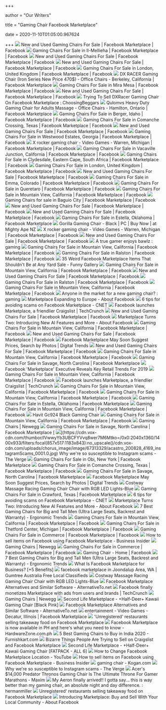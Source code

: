 +++
        
author = "Our Writers"
        
title = "Gaming Chair Facebook Marketplace"
        
date = 2020-11-10T01:05:00.967624
        
+++
[ ![](https://lookaside.fbsbx.com/lookaside/crawler/media/?media_id=3437706076273340)](https://lookaside.fbsbx.com/lookaside/crawler/media/?media_id=3437706076273340) New and Used Gaming Chairs For Sale | Facebook Marketplace | Facebook
[ ![](https://lookaside.fbsbx.com/lookaside/crawler/media/?media_id=172026571191901)](https://lookaside.fbsbx.com/lookaside/crawler/media/?media_id=172026571191901) Gaming Chairs For Sale in Il-Mellieha | Facebook Marketplace | Facebook
[ ![](https://lookaside.fbsbx.com/lookaside/crawler/media/?media_id=10104751007869381)](https://lookaside.fbsbx.com/lookaside/crawler/media/?media_id=10104751007869381) New and Used Gaming Chairs For Sale | Facebook Marketplace | Facebook
[ ![](https://lookaside.fbsbx.com/lookaside/crawler/media/?media_id=1084557428647615)](https://lookaside.fbsbx.com/lookaside/crawler/media/?media_id=1084557428647615) New and Used Gaming Chairs For Sale | Facebook Marketplace | Facebook
[ ![](https://lookaside.fbsbx.com/lookaside/crawler/media/?media_id=10100257509817700)](https://lookaside.fbsbx.com/lookaside/crawler/media/?media_id=10100257509817700) Gaming Chairs For Sale in London, United Kingdom | Facebook Marketplace |  Facebook
[ ![](https://lookaside.fbsbx.com/lookaside/crawler/media/?media_id=715788548816741)](https://lookaside.fbsbx.com/lookaside/crawler/media/?media_id=715788548816741) DX RACER Gaming Chair (Iron Series New Price 470$) - Office Chairs -  Berkeley, California | Facebook Marketplace
[ ![](https://lookaside.fbsbx.com/lookaside/crawler/media/?media_id=953851958417041)](https://lookaside.fbsbx.com/lookaside/crawler/media/?media_id=953851958417041) Gaming Chairs For Sale in Mira Mesa | Facebook Marketplace | Facebook
[ ![](https://lookaside.fbsbx.com/lookaside/crawler/media/?media_id=3953528371328894)](https://lookaside.fbsbx.com/lookaside/crawler/media/?media_id=3953528371328894) New and Used Gaming Chairs For Sale | Facebook Marketplace | Facebook
[ ![](https://preview.redd.it/tnvzb5v95id11.png?auto=webp&s=e160cda0779684455f34f99cdd1d399e8fff7cf6)](https://preview.redd.it/tnvzb5v95id11.png?auto=webp&s=e160cda0779684455f34f99cdd1d399e8fff7cf6) Trying To Sell DXRacer Gaming Chair On Facebook Marketplace :  ChoosingBeggars
[ ![](https://lookaside.fbsbx.com/lookaside/crawler/media/?media_id=3071644402926386)](https://lookaside.fbsbx.com/lookaside/crawler/media/?media_id=3071644402926386) Qulomvs Heavy Duty Gaming Chair for Adults Massage - Office Chairs -  Hamilton, Ontario | Facebook Marketplace
[ ![](https://lookaside.fbsbx.com/lookaside/crawler/media/?media_id=10157502992507091)](https://lookaside.fbsbx.com/lookaside/crawler/media/?media_id=10157502992507091) Gaming Chairs For Sale in Berger, Idaho | Facebook Marketplace | Facebook
[ ![](https://lookaside.fbsbx.com/lookaside/crawler/media/?media_id=2775829476077802)](https://lookaside.fbsbx.com/lookaside/crawler/media/?media_id=2775829476077802) Gaming Chairs For Sale in Comanche Crossing, Texas | Facebook Marketplace |  Facebook
[ ![](https://lookaside.fbsbx.com/lookaside/crawler/media/?media_id=10163488513805004)](https://lookaside.fbsbx.com/lookaside/crawler/media/?media_id=10163488513805004) New and Used Gaming Chairs For Sale | Facebook Marketplace | Facebook
[ ![](https://lookaside.fbsbx.com/lookaside/crawler/media/?media_id=2669154073408807)](https://lookaside.fbsbx.com/lookaside/crawler/media/?media_id=2669154073408807) Gaming Chairs For Sale in Westwood Estates, Georgia | Facebook Marketplace  | Facebook
[ ![](https://lookaside.fbsbx.com/lookaside/crawler/media/?media_id=1362389230538846)](https://lookaside.fbsbx.com/lookaside/crawler/media/?media_id=1362389230538846) X rocker gaming chair - Video Games - Warren, Michigan | Facebook  Marketplace | Facebook
[ ![](https://lookaside.fbsbx.com/lookaside/crawler/media/?media_id=10218570399959675)](https://lookaside.fbsbx.com/lookaside/crawler/media/?media_id=10218570399959675) Gaming Chairs For Sale in Vacaville Junction, California | Facebook  Marketplace | Facebook
[ ![](https://lookaside.fbsbx.com/lookaside/crawler/media/?media_id=1651705811660886)](https://lookaside.fbsbx.com/lookaside/crawler/media/?media_id=1651705811660886) Gaming Chairs For Sale in Clydesdale, Eastern Cape, South Africa | Facebook  Marketplace | Facebook
[ ![](https://lookaside.fbsbx.com/lookaside/crawler/media/?media_id=10100257510211910)](https://lookaside.fbsbx.com/lookaside/crawler/media/?media_id=10100257510211910) Gaming Chairs For Sale in London, United Kingdom | Facebook Marketplace |  Facebook
[ ![](https://lookaside.fbsbx.com/lookaside/crawler/media/?media_id=1046764825781669)](https://lookaside.fbsbx.com/lookaside/crawler/media/?media_id=1046764825781669) New and Used Gaming Chairs For Sale | Facebook Marketplace | Facebook
[ ![](https://lookaside.fbsbx.com/lookaside/crawler/media/?media_id=2988427167912522)](https://lookaside.fbsbx.com/lookaside/crawler/media/?media_id=2988427167912522) Gaming Chairs For Sale in Emma, Colorado | Facebook Marketplace | Facebook
[ ![](https://lookaside.fbsbx.com/lookaside/crawler/media/?media_id=4951384644875366)](https://lookaside.fbsbx.com/lookaside/crawler/media/?media_id=4951384644875366) Gaming Chairs For Sale in Queretaro | Facebook Marketplace | Facebook
[ ![](https://lookaside.fbsbx.com/lookaside/crawler/media/?media_id=10164705586060077)](https://lookaside.fbsbx.com/lookaside/crawler/media/?media_id=10164705586060077) Gaming Chairs For Sale in Mountain View, California | Facebook Marketplace  | Facebook
[ ![](https://lookaside.fbsbx.com/lookaside/crawler/media/?media_id=340359063886240)](https://lookaside.fbsbx.com/lookaside/crawler/media/?media_id=340359063886240) Gaming Chairs for sale in Baguio City | Facebook Marketplace | Facebook
[ ![](https://lookaside.fbsbx.com/lookaside/crawler/media/?media_id=10158053353694404)](https://lookaside.fbsbx.com/lookaside/crawler/media/?media_id=10158053353694404) New and Used Gaming Chairs For Sale | Facebook Marketplace | Facebook
[ ![](https://lookaside.fbsbx.com/lookaside/crawler/media/?media_id=3772841886068166)](https://lookaside.fbsbx.com/lookaside/crawler/media/?media_id=3772841886068166) New and Used Gaming Chairs For Sale | Facebook Marketplace | Facebook
[ ![](https://lookaside.fbsbx.com/lookaside/crawler/media/?media_id=3599580433413588)](https://lookaside.fbsbx.com/lookaside/crawler/media/?media_id=3599580433413588) Gaming Chairs For Sale in Estella, Oklahoma | Facebook Marketplace
[ ![](https://d3fa68hw0m2vcc.cloudfront.net/4c0/233399022.jpeg)](https://d3fa68hw0m2vcc.cloudfront.net/4c0/233399022.jpeg) Gorilla Gaming Chair - Black | PC | Buy Now | at Mighty Ape NZ
[ ![](https://lookaside.fbsbx.com/lookaside/crawler/media/?media_id=1362389297205506)](https://lookaside.fbsbx.com/lookaside/crawler/media/?media_id=1362389297205506) X rocker gaming chair - Video Games - Warren, Michigan | Facebook  Marketplace | Facebook
[ ![](https://lookaside.fbsbx.com/lookaside/crawler/media/?media_id=10164199724245463)](https://lookaside.fbsbx.com/lookaside/crawler/media/?media_id=10164199724245463) New and Used Gaming Chairs For Sale | Facebook Marketplace | Facebook
[ ![](https://preview.redd.it/2bjnn71176m21.jpg?auto=webp&s=d1382b95e0971fb9a91c69a543ad449114e0fe55)](https://preview.redd.it/2bjnn71176m21.jpg?auto=webp&s=d1382b95e0971fb9a91c69a543ad449114e0fe55) A true gamer enjoys bawlz : gaming
[ ![](https://lookaside.fbsbx.com/lookaside/crawler/media/?media_id=2803303076616186)](https://lookaside.fbsbx.com/lookaside/crawler/media/?media_id=2803303076616186) Gaming Chairs For Sale in Mountain View, California | Facebook Marketplace  | Facebook
[ ![](https://lookaside.fbsbx.com/lookaside/crawler/media/?media_id=363578484654455)](https://lookaside.fbsbx.com/lookaside/crawler/media/?media_id=363578484654455) Gaming Chairs For Sale in Ralston | Facebook Marketplace | Facebook
[ ![](https://cdn.ebaumsworld.com/2020/10/15/014708/86415987/facebook-marketplace-is-this-item-still-available3.jpg)](https://cdn.ebaumsworld.com/2020/10/15/014708/86415987/facebook-marketplace-is-this-item-still-available3.jpg) 35 Weird Facebook Marketplace Items That Shouldn't Be at Any Yard Sale -  Funny Gallery
[ ![](https://lookaside.fbsbx.com/lookaside/crawler/media/?media_id=1512826308924352)](https://lookaside.fbsbx.com/lookaside/crawler/media/?media_id=1512826308924352) Gaming Chairs For Sale in Mountain View, California | Facebook Marketplace  | Facebook
[ ![](https://lookaside.fbsbx.com/lookaside/crawler/media/?media_id=10220887909934878)](https://lookaside.fbsbx.com/lookaside/crawler/media/?media_id=10220887909934878) New and Used Gaming Chairs For Sale | Facebook Marketplace | Facebook
[ ![](https://lookaside.fbsbx.com/lookaside/crawler/media/?media_id=3525068597552787)](https://lookaside.fbsbx.com/lookaside/crawler/media/?media_id=3525068597552787) Gaming Chairs For Sale in Ralston | Facebook Marketplace | Facebook
[ ![](https://lookaside.fbsbx.com/lookaside/crawler/media/?media_id=10222828148668987)](https://lookaside.fbsbx.com/lookaside/crawler/media/?media_id=10222828148668987) Gaming Chairs For Sale in Mountain View, California | Facebook Marketplace  | Facebook
[ ![](https://i.redd.it/8qoekle5nd731.jpg)](https://i.redd.it/8qoekle5nd731.jpg) Anyone in the market for a new gaming chair? : gaming
[ ![](https://about.fb.com/wp-content/uploads/2017/08/feed1-1.png?fit=502%2C1024)](https://about.fb.com/wp-content/uploads/2017/08/feed1-1.png?fit=502%2C1024) Marketplace Expanding to Europe - About Facebook
[ ![](https://cnet1.cbsistatic.com/img/3UM-6WdXFIRSNWhPaG2vj6emZXM=/1200x675/2016/10/03/249db6b2-1c5e-4a25-b799-9e0d5da5b79d/facebookmarketplace.jpg)](https://cnet1.cbsistatic.com/img/3UM-6WdXFIRSNWhPaG2vj6emZXM=/1200x675/2016/10/03/249db6b2-1c5e-4a25-b799-9e0d5da5b79d/facebookmarketplace.jpg) 6 tips for avoiding scams on Facebook Marketplace - CNET
[ ![](https://beta.techcrunch.com/wp-content/uploads/2016/10/facebook-marketplace-item.png?w=680)](https://beta.techcrunch.com/wp-content/uploads/2016/10/facebook-marketplace-item.png?w=680) Facebook launches Marketplace, a friendlier Craigslist | TechCrunch
[ ![](https://lookaside.fbsbx.com/lookaside/crawler/media/?media_id=1212017475797594)](https://lookaside.fbsbx.com/lookaside/crawler/media/?media_id=1212017475797594) New and Used Gaming Chairs For Sale | Facebook Marketplace | Facebook
[ ![](https://about.fb.com/wp-content/uploads/2018/10/marketplace.jpg?fit=3989%2C2244)](https://about.fb.com/wp-content/uploads/2018/10/marketplace.jpg?fit=3989%2C2244) Marketplace Turns Two: Introducing New AI Features and More - About Facebook
[ ![](https://lookaside.fbsbx.com/lookaside/crawler/media/?media_id=10220840825984942)](https://lookaside.fbsbx.com/lookaside/crawler/media/?media_id=10220840825984942) Gaming Chairs For Sale in Mountain View, California | Facebook Marketplace  | Facebook
[ ![](https://lookaside.fbsbx.com/lookaside/crawler/media/?media_id=471321013827902)](https://lookaside.fbsbx.com/lookaside/crawler/media/?media_id=471321013827902) New and Used Gaming Chairs For Sale | Facebook Marketplace | Facebook
[ ![](https://icdn2.digitaltrends.com/image/digitaltrends/facebookmarketplaceaichair.jpg)](https://icdn2.digitaltrends.com/image/digitaltrends/facebookmarketplaceaichair.jpg) Facebook Marketplace May Soon Suggest Prices, Search by Photos | Digital  Trends
[ ![](https://lookaside.fbsbx.com/lookaside/crawler/media/?media_id=1267319143600760)](https://lookaside.fbsbx.com/lookaside/crawler/media/?media_id=1267319143600760) New and Used Gaming Chairs For Sale | Facebook Marketplace | Facebook
[ ![](https://lookaside.fbsbx.com/lookaside/crawler/media/?media_id=10158792752763665)](https://lookaside.fbsbx.com/lookaside/crawler/media/?media_id=10158792752763665) Gaming Chairs For Sale in Mountain View, California | Facebook Marketplace  | Facebook
[ ![](https://lookaside.fbsbx.com/lookaside/crawler/media/?media_id=2880024055558785)](https://lookaside.fbsbx.com/lookaside/crawler/media/?media_id=2880024055558785) Gaming Chairs For Sale in Savage, North Carolina | Facebook Marketplace
[ ![](https://thumbor.forbes.com/thumbor/300x169/https://blogs-images.forbes.com/barbarathau/files/2018/12/mpAsset-300x169.jpg?width=960)](https://thumbor.forbes.com/thumbor/300x169/https://blogs-images.forbes.com/barbarathau/files/2018/12/mpAsset-300x169.jpg?width=960) Facebook 'Marketplace' Executive Reveals Key Retail Trends For 2019
[ ![](https://lookaside.fbsbx.com/lookaside/crawler/media/?media_id=1264237413916555)](https://lookaside.fbsbx.com/lookaside/crawler/media/?media_id=1264237413916555) Gaming Chairs For Sale in Mountain View, California | Facebook Marketplace  | Facebook
[ ![](https://techcrunch.com/wp-content/uploads/2016/10/unnamed-file.png?w=1024)](https://techcrunch.com/wp-content/uploads/2016/10/unnamed-file.png?w=1024) Facebook launches Marketplace, a friendlier Craigslist | TechCrunch
[ ![](https://lookaside.fbsbx.com/lookaside/crawler/media/?media_id=367218497968112)](https://lookaside.fbsbx.com/lookaside/crawler/media/?media_id=367218497968112) Gaming Chairs For Sale in Mountain View, California | Facebook Marketplace  | Facebook
[ ![](https://lookaside.fbsbx.com/lookaside/crawler/media/?media_id=10219101620351624)](https://lookaside.fbsbx.com/lookaside/crawler/media/?media_id=10219101620351624) Gaming Chairs For Sale in Mountain View, California | Facebook Marketplace  | Facebook
[ ![](https://lookaside.fbsbx.com/lookaside/crawler/media/?media_id=1229727937397116)](https://lookaside.fbsbx.com/lookaside/crawler/media/?media_id=1229727937397116) Gaming Chairs For Sale in Estella, Oklahoma | Facebook Marketplace
[ ![](https://lookaside.fbsbx.com/lookaside/crawler/media/?media_id=4214101221949751)](https://lookaside.fbsbx.com/lookaside/crawler/media/?media_id=4214101221949751) Gaming Chairs For Sale in Mountain View, California | Facebook Marketplace  | Facebook
[ ![](https://lookaside.fbsbx.com/lookaside/crawler/media/?media_id=3392234557550855)](https://lookaside.fbsbx.com/lookaside/crawler/media/?media_id=3392234557550855) Havit Gc924 Black Gaming Chair
[ ![](https://lookaside.fbsbx.com/lookaside/crawler/media/?media_id=3748340308510353)](https://lookaside.fbsbx.com/lookaside/crawler/media/?media_id=3748340308510353) Gaming Chairs For Sale in Mountain View, California | Facebook Marketplace  | Facebook
[ ![](https://c1.neweggimages.com/ProductImageCompressAll300/2T4-029X-00019-S01.jpg)](https://c1.neweggimages.com/ProductImageCompressAll300/2T4-029X-00019-S01.jpg) Gaming Chairs | Newegg
[ ![](https://lookaside.fbsbx.com/lookaside/crawler/media/?media_id=10219898980438885)](https://lookaside.fbsbx.com/lookaside/crawler/media/?media_id=10219898980438885) Gaming Chairs For Sale in Savage, North Carolina | Facebook Marketplace
[ ![](https://cdn.vox-cdn.com/thumbor/lVwwyYb3UBCFYVvq8wer7M6Mtko=/0x0:2040x1360/1400x933/filters:focal(857x517:1183x843):no_upscale()/cdn.vox-cdn.com/uploads/chorus_image/image/67313329/acastro_200828_4169_instagramScams_0001.0.jpg)](https://cdn.vox-cdn.com/thumbor/lVwwyYb3UBCFYVvq8wer7M6Mtko=/0x0:2040x1360/1400x933/filters:focal(857x517:1183x843):no_upscale()/cdn.vox-cdn.com/uploads/chorus_image/image/67313329/acastro_200828_4169_instagramScams_0001.0.jpg) Why we're so susceptible to Instagram scams - The Verge
[ ![](https://lookaside.fbsbx.com/lookaside/crawler/media/?media_id=130986988755923)](https://lookaside.fbsbx.com/lookaside/crawler/media/?media_id=130986988755923) Gaming Chairs For Sale in Obi, New York | Facebook Marketplace
[ ![](https://lookaside.fbsbx.com/lookaside/crawler/media/?media_id=3063209593715035)](https://lookaside.fbsbx.com/lookaside/crawler/media/?media_id=3063209593715035) Gaming Chairs For Sale in Comanche Crossing, Texas | Facebook Marketplace |  Facebook
[ ![](https://lookaside.fbsbx.com/lookaside/crawler/media/?media_id=3412529742198031)](https://lookaside.fbsbx.com/lookaside/crawler/media/?media_id=3412529742198031) Gaming Chairs For Sale in Savage, North Carolina | Facebook Marketplace
[ ![](https://icdn2.digitaltrends.com/image/digitaltrends/facebookmarketplaceaichair-1200x630-c-ar1.91.jpg)](https://icdn2.digitaltrends.com/image/digitaltrends/facebookmarketplaceaichair-1200x630-c-ar1.91.jpg) Facebook Marketplace May Soon Suggest Prices, Search by Photos | Digital  Trends
[ ![](https://c.shld.net/rpx/i/s/pi/mp/10571532/prod_12471883735?src=https%3A%2F%2Fi.ebayimg.com%2Fimages%2Fg%2FFpQAAOSwW8RfJjlD%2Fs-l1600.jpg&d=3fc01bd6c9905188c86f2afdb182d8f7970357c3&hei=245&wid=245&op_sharpen=1&qlt=85)](https://c.shld.net/rpx/i/s/pi/mp/10571532/prod_12471883735?src=https%3A%2F%2Fi.ebayimg.com%2Fimages%2Fg%2FFpQAAOSwW8RfJjlD%2Fs-l1600.jpg&d=3fc01bd6c9905188c86f2afdb182d8f7970357c3&hei=245&wid=245&op_sharpen=1&qlt=85) Costway Massage Racing Gaming Chair Chair with RGB LED Lights-Blue
[ ![](https://lookaside.fbsbx.com/lookaside/crawler/media/?media_id=3485557571513507)](https://lookaside.fbsbx.com/lookaside/crawler/media/?media_id=3485557571513507) Gaming Chairs For Sale in Crawford, Texas | Facebook Marketplace
[ ![](https://cnet2.cbsistatic.com/img/TrVNbdHCv5nbnWWZ4LTJkqmaC3w=/940x0/2016/10/03/249db6b2-1c5e-4a25-b799-9e0d5da5b79d/facebookmarketplace.jpg)](https://cnet2.cbsistatic.com/img/TrVNbdHCv5nbnWWZ4LTJkqmaC3w=/940x0/2016/10/03/249db6b2-1c5e-4a25-b799-9e0d5da5b79d/facebookmarketplace.jpg) 6 tips for avoiding scams on Facebook Marketplace - CNET
[ ![](https://about.fb.com/wp-content/uploads/2018/10/reporting-summary.png)](https://about.fb.com/wp-content/uploads/2018/10/reporting-summary.png) Marketplace Turns Two: Introducing New AI Features and More - About Facebook
[ ![](http://ergonomictrends.com/wp-content/uploads/2020/05/fantasylab-big-and-tall-gaming-chair-review.jpg)](http://ergonomictrends.com/wp-content/uploads/2020/05/fantasylab-big-and-tall-gaming-chair-review.jpg) 7 Best Gaming Chairs for Big and Tall Men (Ultra Large Seats, Backrest and  Warranty) - Ergonomic Trends
[ ![](https://lookaside.fbsbx.com/lookaside/crawler/media/?media_id=2145793198887420)](https://lookaside.fbsbx.com/lookaside/crawler/media/?media_id=2145793198887420) Gaming Chairs For Sale in Mountain View, California | Facebook Marketplace  | Facebook
[ ![](https://lookaside.fbsbx.com/lookaside/crawler/media/?media_id=3436643119707293)](https://lookaside.fbsbx.com/lookaside/crawler/media/?media_id=3436643119707293) Gaming Chairs For Sale in Thetford Center, Michigan | Facebook Marketplace  | Facebook
[ ![](https://lookaside.fbsbx.com/lookaside/crawler/media/?media_id=3565363486830960)](https://lookaside.fbsbx.com/lookaside/crawler/media/?media_id=3565363486830960) Gaming Chairs For Sale in Commerce | Facebook Marketplace | Facebook
[ ![](https://i.insider.com/5ec5aae65af6cc03475c6786?width=320&format=jpeg)](https://i.insider.com/5ec5aae65af6cc03475c6786?width=320&format=jpeg) How to sell items on Facebook using Facebook Marketplace - Business Insider
[ ![](https://c1.neweggimages.com/ProductImageCompressAll300/358-004V-00011-S09.jpg)](https://c1.neweggimages.com/ProductImageCompressAll300/358-004V-00011-S09.jpg) Gaming Chairs | Newegg
[ ![](https://lookaside.fbsbx.com/lookaside/crawler/media/?media_id=798743650941568)](https://lookaside.fbsbx.com/lookaside/crawler/media/?media_id=798743650941568) Gaming Chairs For Sale in Commerce | Facebook Marketplace | Facebook
[ ![](https://lookaside.fbsbx.com/lookaside/crawler/media/?media_id=1494328544223905)](https://lookaside.fbsbx.com/lookaside/crawler/media/?media_id=1494328544223905) Gaming Chair - Home | Facebook
[ ![](http://ergonomictrends.com/wp-content/uploads/2020/05/anda-seat-kaiser-chair-review-amz.jpg)](http://ergonomictrends.com/wp-content/uploads/2020/05/anda-seat-kaiser-chair-review-amz.jpg) 7 Best Gaming Chairs for Big and Tall Men (Ultra Large Seats, Backrest and  Warranty) - Ergonomic Trends
[ ![](https://www.webfx.com/blog/wp-content/uploads/2020/04/facebook-marketplace-listing.png)](https://www.webfx.com/blog/wp-content/uploads/2020/04/facebook-marketplace-listing.png) What Is Facebook Marketplace for Business? [+5 Benefits]
[ ![](https://i.ebayimg.com/images/g/h5UAAOSwOkRfl8ul/s-l400.webp)](https://i.ebayimg.com/images/g/h5UAAOSwOkRfl8ul/s-l400.webp) facebook marketplace in Joondalup Area, WA | Gumtree Australia Free Local  Classifieds
[ ![](https://c.shld.net/rpx/i/s/pi/mp/10424178/prod_14935275037?src=https%3A%2F%2Fi.ebayimg.com%2Fimages%2Fg%2F4p8AAOSwbLVfRa4b%2Fs-l1600.jpg&d=6b34ccdba0251bb50f9ba91652addfe1e86b4611&?hei=64&wid=64&qlt=50)](https://c.shld.net/rpx/i/s/pi/mp/10424178/prod_14935275037?src=https%3A%2F%2Fi.ebayimg.com%2Fimages%2Fg%2F4p8AAOSwbLVfRa4b%2Fs-l1600.jpg&d=6b34ccdba0251bb50f9ba91652addfe1e86b4611&?hei=64&wid=64&qlt=50) Costway Massage Racing Gaming Chair Chair with RGB LED Lights-Blue
[ ![](https://d2.alternativeto.net/dist/s/facebook-marketplace_624907_full.jpg?format=jpg&width=376&height=376&mode=crop)](https://d2.alternativeto.net/dist/s/facebook-marketplace_624907_full.jpg?format=jpg&width=376&height=376&mode=crop) Facebook Marketplace Alternatives and Similar Software - AlternativeTo.net
[ ![](https://techcrunch.com/wp-content/uploads/2018/06/Facebook-Marketplace-Ads.png)](https://techcrunch.com/wp-content/uploads/2018/06/Facebook-Marketplace-Ads.png) Facebook finally monetizes Marketplace with ads from users and brands |  TechCrunch
[ ![](https://c1.neweggimages.com/ProductImageCompressAll300/2T4-01VY-00001-S04.jpg)](https://c1.neweggimages.com/ProductImageCompressAll300/2T4-01VY-00001-S04.jpg) Gaming Chairs | Newegg
[ ![](https://slm-assets.secondlife.com/assets/24394445/view_large/ad-kawaiigamingchair-BLACKpink.jpg?1567211134)](https://slm-assets.secondlife.com/assets/24394445/view_large/ad-kawaiigamingchair-BLACKpink.jpg?1567211134) Second Life Marketplace - +Half-Deer+ Kawaii Gaming Chair [Black Pink]
[ ![](https://d2.alternativeto.net/dist/s/facebook-marketplace_624907_full.jpg?format=jpg&width=1600&height=1600&mode=min&upscale=false)](https://d2.alternativeto.net/dist/s/facebook-marketplace_624907_full.jpg?format=jpg&width=1600&height=1600&mode=min&upscale=false) Facebook Marketplace Alternatives and Similar Software - AlternativeTo.net
[ ![](https://lookaside.fbsbx.com/lookaside/crawler/media/?media_id=718864558965397)](https://lookaside.fbsbx.com/lookaside/crawler/media/?media_id=718864558965397) entertainment - Video Games - Decatur, Illinois | Facebook Marketplace
[ ![](https://cdn.newsapi.com.au/image/v1/f0af2eccb4f7447cd6cade3e7c897ee5?width=650)](https://cdn.newsapi.com.au/image/v1/f0af2eccb4f7447cd6cade3e7c897ee5?width=650) 'Unregistered' restaurants selling takeaway food on Facebook Marketplace
[ ![](https://www.hardwarezone.com.ph/thumbs/628859/b.jpg)](https://www.hardwarezone.com.ph/thumbs/628859/b.jpg) Facebook Marketplace is now available in PH and here's what you need to  know - HardwareZone.com.ph
[ ![](https://ws-in.amazon-adsystem.com/widgets/q?_encoding=UTF8&ASIN=B085NPF8BK&Format=_SL250_&ID=AsinImage&MarketPlace=IN&ServiceVersion=20070822&WS=1&tag=indicareerin-21&language=en_IN)](https://ws-in.amazon-adsystem.com/widgets/q?_encoding=UTF8&ASIN=B085NPF8BK&Format=_SL250_&ID=AsinImage&MarketPlace=IN&ServiceVersion=20070822&WS=1&tag=indicareerin-21&language=en_IN) 5 Best Gaming Chairs to Buy in India 2020 - Furnishkart.com
[ ![](https://media.distractify.com/brand-img/cNeH3rGvq/0x0/12-weird-craigslist-1567187125000.jpg)](https://media.distractify.com/brand-img/cNeH3rGvq/0x0/12-weird-craigslist-1567187125000.jpg) Bizarre Things People Are Trying to Sell on Craigslist and Facebook  Marketplace
[ ![](https://slm-assets.secondlife.com/assets/24394455/lightbox/ad-gamingchair-fatpack.jpg?1567211331)](https://slm-assets.secondlife.com/assets/24394455/lightbox/ad-gamingchair-fatpack.jpg?1567211331) Second Life Marketplace - +Half-Deer+ Kawaii Gaming Chair [FATPACK - ALL 6]
[ ![](https://i.ytimg.com/vi/yK3z9BS-znE/maxresdefault.jpg)](https://i.ytimg.com/vi/yK3z9BS-znE/maxresdefault.jpg) How to Change Facebook Marketplace Location - YouTube
[ ![](https://i.insider.com/5d0bbdd0e3ecba0211592b42?width=1100&format=jpeg&auto=webp)](https://i.insider.com/5d0bbdd0e3ecba0211592b42?width=1100&format=jpeg&auto=webp) How to sell items on Facebook using Facebook Marketplace - Business Insider
[ ![](https://assets.kogan.com/files/product/ELGCHRPUBA/ELGCHRPUBA_Hero_1.jpg?auto=webp&canvas=340%2C226&fit=bounds&height=226&quality=75&width=340)](https://assets.kogan.com/files/product/ELGCHRPUBA/ELGCHRPUBA_Hero_1.jpg?auto=webp&canvas=340%2C226&fit=bounds&height=226&quality=75&width=340) gaming chair - Kogan.com
[ ![](https://cdn.vox-cdn.com/thumbor/NIQQJ4QDCi79eBfDDI-eTzod0Ko=/1400x0/filters:no_upscale()/cdn.vox-cdn.com/uploads/chorus_asset/file/21825004/IMG_1041.jpg)](https://cdn.vox-cdn.com/thumbor/NIQQJ4QDCi79eBfDDI-eTzod0Ko=/1400x0/filters:no_upscale()/cdn.vox-cdn.com/uploads/chorus_asset/file/21825004/IMG_1041.jpg) Why we're so susceptible to Instagram scams - The Verge
[ ![](https://www.maxim.com/.image/t_share/MTY2NzIzMDkyMjI2MjU0MTE2/facebook-linked_image___predator_thronos_air_02.jpg)](https://www.maxim.com/.image/t_share/MTY2NzIzMDkyMjI2MjU0MTE2/facebook-linked_image___predator_thronos_air_02.jpg) Acer's $14,000 Predator Thronos Gaming Chair Is The Ultimate Throne For  Gamer Marathons - Maxim
[ ![](https://preview.redd.it/4hiypa4usvx51.jpg?width=960&crop=smart&auto=webp&s=8c52d771b245cdf3cd9b83910da2e2a467f99fba)](https://preview.redd.it/4hiypa4usvx51.jpg?width=960&crop=smart&auto=webp&s=8c52d771b245cdf3cd9b83910da2e2a467f99fba) My Aeron finally arrived!! I gotta say... this is way better than my gaming  chair, an absolute night and day difference. : hermanmiller
[ ![](https://cdn.newsapi.com.au/image/v1/bbe87225b7714248dc68100a3dff85f3?width=650)](https://cdn.newsapi.com.au/image/v1/bbe87225b7714248dc68100a3dff85f3?width=650) Unregistered' restaurants selling takeaway food on Facebook Marketplace
[ ![](https://about.fb.com/wp-content/uploads/2016/09/marketplace-newsroom.png?w=1200)](https://about.fb.com/wp-content/uploads/2016/09/marketplace-newsroom.png?w=1200) Introducing Marketplace: Buy and Sell With Your Local Community - About  Facebook
